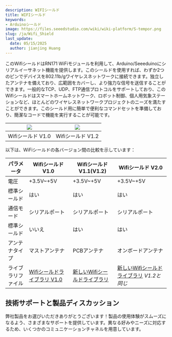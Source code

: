 ```yaml
---
description: WIFIシールド
title: WIFIシールド
keywords:
- Arduinoシールド
image: https://files.seeedstudio.com/wiki/wiki-platform/S-tempor.png
slug: /ja/Wifi_Shield
last_update:
  date: 05/15/2025
  author: jianjing Huang
---
```



<!-- ---
name: WIFIシールド
category: 廃止
bzurl:
oldwikiname: WIFI_Shield
prodimagename:
bzprodimageurl: https://www.research.net/r/WIFI_Shield
sku:
tags:

--- -->

このWifiシールドはRN171 WiFiモジュールを利用して、Arduino/Seeeduinoにシリアルイーサネット機能を提供します。このシールドを使用すれば、わずか2つのピンでデバイスを802.11b/gワイヤレスネットワークに接続できます。独立したアンテナを備えており、広範囲をカバーし、より強力な信号を送信することができます。一般的なTCP、UDP、FTP通信プロトコルをサポートしており、このWifiシールドはスマートホームネットワーク、ロボット制御、個人用気象ステーションなど、ほとんどのワイヤレスネットワークプロジェクトのニーズを満たすことができます。このシールド用に簡単で便利なコマンドセットを準備しており、簡潔なコードで機能を実行することが可能です。

|![](https://files.seeedstudio.com/wiki/WIFI_Shield/img/Wifishield.jpg)|![](https://files.seeedstudio.com/wiki/WIFI_Shield/img/Wifishield_01.jpg)|
|---|---|
|Wifiシールド V1.0|Wifiシールド V1.2|

以下は、WiFiシールドの各バージョン間の比較を示しています：

| パラメータ          | Wifiシールド V1.0                                                                                       | Wifiシールド V1.1(V1.2)                                                 | Wifiシールド V2.0                                                                          |
|--------------------|--------------------------------------------------------------------------------------------------------|------------------------------------------------------------------------|-------------------------------------------------------------------------------------------|
| 電圧               | +3.5V~+5V                                                                                              | +3.5V~+5V                                                              | +3.5V~+5V                                                                                 |
| 標準シールド       | はい                                                                                                   | はい                                                                    | はい                                                                                       |
| 通信モード         | シリアルポート                                                                                         | シリアルポート                                                          | シリアルポート                                                                             |
| 標準シールド       | いいえ                                                                                                 | はい                                                                    | はい                                                                                       |
| アンテナタイプ     | マストアンテナ                                                                                         | PCBアンテナ                                                             | オンボードアンテナ                                                                         |
| ライブラリファイル | [Wifiシールドライブラリ V1.0](https://files.seeedstudio.com/wiki/WIFI_Shield/res/WifiShield.zip) | [新しいWifiシールドライブラリ](https://github.com/Seeed-Studio/WiFi_Shield) | [新しいWifiシールドライブラリ](https://github.com/Seeed-Studio/WiFi_Shield) _V1.2と同じ_ |

## 技術サポートと製品ディスカッション

弊社製品をお選びいただきありがとうございます！製品の使用体験がスムーズになるよう、さまざまなサポートを提供しています。異なる好みやニーズに対応するため、いくつかのコミュニケーションチャネルを用意しています。

<div class="button_tech_support_container">
<a href="https://forum.seeedstudio.com/" class="button_forum"></a> 
<a href="https://www.seeedstudio.com/contacts" class="button_email"></a>
</div>

<div class="button_tech_support_container">
<a href="https://discord.gg/eWkprNDMU7" class="button_discord"></a> 
<a href="https://github.com/Seeed-Studio/wiki-documents/discussions/69" class="button_discussion"></a>
</div>